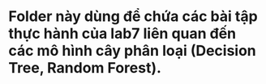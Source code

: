# Folder này dùng để chứa các bài tập thực hành của lab7 liên quan đến các mô hình cây phân loại (Decision Tree, Random Forest).
